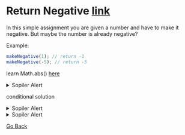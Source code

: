 # Return Negative [link](https://www.codewars.com/kata/55685cd7ad70877c23000102)
In this simple assignment you are given a number and have to make it negative. But maybe the number is already negative?

Example:
```js
makeNegative(1); // return -1
makeNegative(-5); // return -5
```
learn Math.abs() [here](https://developer.mozilla.org/en-US/docs/Web/JavaScript/Reference/Global_Objects/Math/abs)
<details><summary>Sopiler Alert</summary>
<code><pre>
function makeNegative(num) {
  return -Math.abs(num);
}
function makeNegative(num) {
  return Math.abs(num) * -1;
}
</pre></code>
</details>

conditional solution
<details><summary>Sopiler Alert</summary>
<code><pre>
function makeNegative(num) {
  if ( num > 0 ) {
        return -num;
    }
    else {
        return num;
    }
}
function makeNegative(num) {
  return num <= 0 ? num : num*-1;
}
</pre></code>
</details>

<details><summary>Sopiler Alert</summary>
<code><pre>
const makeNegative = (num) => num < 0 ? num : num > 0 ? -Math.abs(num): 0;
</pre></code>
</details>

[Go Back](../../index.md)
